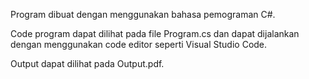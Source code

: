 Program dibuat dengan menggunakan bahasa pemograman C#.

Code program dapat dilihat pada file Program.cs dan dapat dijalankan dengan menggunakan code editor seperti Visual Studio Code.

Output dapat dilihat pada Output.pdf.
